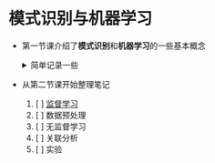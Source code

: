 # 模式识别与机器学习

- 第一节课介绍了**模式识别**和**机器学习**的一些基本概念

    <details>
    <summary>简单记录一些</summary>

    1. 模式识别
        ```mermaid
        graph LR
            A[模式识别] --- B[模式分类] & C[模式发现] & D[模式评估] & E[模式解释]
            C --- F[聚类] & G[推荐&关联分析]
            D --- 泛化&模型选择
        ```
    2. 奥卡姆剃刀原理（Occam‘s Razor ）
        - 如无必要，勿增实体
    3. 没有免费的午餐定理（No Free Lunch Theorem）
        - 没有一个学习算法可以在任何领域总是产生最准确的学习器

    </details>

- 从第二节课开始整理笔记
    1. [ ] [监督学习](模式识别与机器学习/监督学习/)
    2. [ ] 数据预处理
    3. [ ] 无监督学习
    4. [ ] 关联分析
    5. [ ] 实验